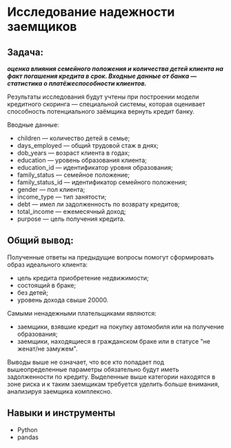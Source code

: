 # Исследование надежности заемщиков

## Задача:
***оценка влияния семейного положения и количества детей клиента на факт погашения кредита в срок. Входные данные от банка — статистика о платёжеспособности клиентов.***

Результаты исследования будут учтены при построении модели кредитного скоринга — специальной системы, которая оценивает способность потенциального заёмщика вернуть кредит банку.

Вводные данные:

* children — количество детей в семье;
* days_employed — общий трудовой стаж в днях;
* dob_years — возраст клиента в годах;
* education — уровень образования клиента;
* education_id — идентификатор уровня образования;
* family_status — семейное положение;
* family_status_id — идентификатор семейного положения;
* gender — пол клиента;
* income_type — тип занятости;
* debt — имел ли задолженность по возврату кредитов;
* total_income — ежемесячный доход;
* purpose — цель получения кредита.

## Общий вывод:

Полученные ответы на предыдущие вопросы помогут сформировать образ идеального клиента:
* цель кредита приобретение недвижимости;
* состоящий в браке;
* без детей;
* уровень дохода свыше 20000.

Самыми ненадежными плательщиками являются:
* заемщики, взявшие кредит на покупку автомобиля или на получение образования;
* заемщики, находящиеся в гражданском браке или в статусе "не женат/не замужем".

Выводы выше не означает, что все кто попадает под вышеопределенные параметры обязательно будут иметь задолженности по кредиту. Выделенные выше категории находятся в зоне риска и к таким заемщикам требуется уделить больше внимания, анализируя заемщика комплексно. 

## Навыки и инструменты

* Python
* pandas
